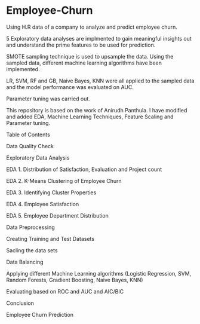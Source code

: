 # Employee-Churn



Using H.R data of a company to analyze and predict employee churn.

5 Exploratory data analyses are implmented to gain meaningful insights out and understand the prime features to be used for prediction.

SMOTE sampling technique is used to upsample the data. Using the sampled data, different machine learning algorithms have been implemented.

LR, SVM, RF and GB, Naive Bayes, KNN were all applied to the sampled data and the model performance was evaluated on AUC.

Parameter tuning was carried out.

This repository is based on the work of Anirudh Panthula. I have modified and added EDA, Machine Learning Techniques, Feature Scaling and Parameter tuning.

Table of Contents

Data Quality Check

Exploratory Data Analysis

EDA 1. Distribution of Satisfaction, Evaluation and Project count

EDA 2. K-Means Clustering of Employee Churn

EDA 3. Identifying Cluster Properties

EDA 4. Employee Satisfaction

EDA 5. Employee Department Distribution

Data Preprocessing

Creating Training and Test Datasets

Sacling the data sets

Data Balancing

Applying different Machine Learning algorithms (Logistic Regression, SVM, Random Forests, Gradient Boosting, Naive Bayes, KNN)

Evaluating based on ROC and AUC and AIC/BIC

Conclusion

Employee Churn Prediction
